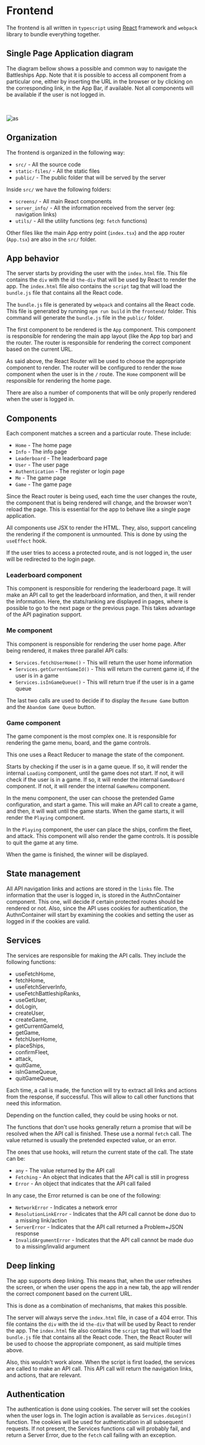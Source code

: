 # Frontend

The frontend is all written in `typescript` using [React](https://reactjs.org) framework and `webpack` library to bundle everything together.

## Single Page Application diagram

The diagram bellow shows a possible and common way to navigate the Battleships App. Note that it is possible to access all component from a particular one, either by inserting the URL in the browser or by clicking on the corresponding link, in the App Bar, if available. Not all components will be available if the user is not logged in.

<br>

![as](./resources/spa.drawio.svg)

## Organization

The frontend is organized in the following way:

- `src/` - All the source code
- `static-files/` - All the static files
- `public/` - The public folder that will be served by the server

Inside `src/` we have the following folders:

- `screens/` - All main React components
- `server_info/` - All the information received from the server (eg: navigation links)
- `utils/` - All the utility functions (eg: `fetch` functions)

Other files like the main App entry point (`index.tsx`) and the app router (`App.tsx`) are also in the `src/` folder.

## App behavior

The server starts by providing the user with the `index.html` file. This file contains the `div` with the id `the-div` that will be used by React to render the app. The `index.html` file also contains the `script` tag that will load the `bundle.js` file that contains all the React code.

The `bundle.js` file is generated by `webpack` and contains all the React code. This file is generated by running `npm run build` in the `frontend/` folder. This command will generate the `bundle.js` file in the `public/` folder.

The first component to be rendered is the `App` component. This component is responsible for rendering the main app layout (like the App top bar) and the router. The router is responsible for rendering the correct component based on the current URL.

As said above, the React Router will be used to choose the appropriate component to render. The router will be configured to render the `Home` component when the user is in the `/` route. The `Home` component will be responsible for rendering the home page.

There are also a number of components that will be only properly rendered when the user is logged in.

## Components

Each component matches a screen and a particular route. These include:

- `Home` - The home page
- `Info` - The info page
- `Leaderboard` - The leaderboard page
- `User` - The user page
- `Authentication` - The register or login page
- `Me` - The game page
- `Game` - The game page

Since the React router is being used, each time the user changes the route, the component that is being rendered will change, and the browser won't reload the page. This is essential for the app to behave like a single page application.

All components use JSX to render the HTML. They, also, support canceling the rendering if the component is unmounted. This is done by using the `useEffect` hook.

If the user tries to access a protected route, and is not logged in, the user will be redirected to the login page.

### Leaderboard component

This component is responsible for rendering the leaderboard page. It will make an API call to get the leaderboard information, and then, it will render the information.
Here, the stats/ranking are displayed in pages, where is possible to go to the next page or the previous page. This takes advantage of the API pagination support.

### Me component

This component is responsible for rendering the user home page. After being rendered, it makes three parallel API calls:

- `Services.fetchUserHome()` - This will return the user home information
- `Services.getCurrentGameId()` - This will return the current game id, if the user is in a game
- `Services.isInGameQueue()` - This will return true if the user is in a game queue

The last two calls are used to decide if to display the `Resume Game` button and the `Abandom Game Queue` button.

### Game component

The game component is the most complex one. It is responsible for rendering the game menu, board, and the game controls.

This one uses a React Reducer to manage the state of the component.

Starts by checking if the user is in a game queue. If so, it will render the internal `Loading` component, until the game does not start. If not, it will check if the user is in a game. If so, it will render the internal `GameBoard` component. If not, it will render the internal `GameMenu` component.

In the menu component, the user can choose the pretended Game configuration, and start a game. This will make an API call to create a game, and then, it will wait until the game starts. When the game starts, it will render the `Playing` component.

In the `Playing` component, the user can place the ships, confirm the fleet, and attack. This component will also render the game controls. It is possible to quit the game at any time.

When the game is finished, the winner will be displayed.

## State management

All API navigation links and actions are stored in the `links` file.
The information that the user is logged in, is stored in the AuthnContainer component. This one, will decide if certain protected routes should be rendered or not. Also, since the API uses cookies for authentication, the AuthnContainer will start by examining the cookies and setting the user as logged in if the cookies are valid.

## Services

The services are responsible for making the API calls. They include the following functions:

- useFetchHome,
- fetchHome,
- useFetchServerInfo,
- useFetchBattleshipRanks,
- useGetUser,
- doLogin,
- createUser,
- createGame,
- getCurrentGameId,
- getGame,
- fetchUserHome,
- placeShips,
- confirmFleet,
- attack,
- quitGame,
- isInGameQueue,
- quitGameQueue,

Each time, a call is made, the function will try to extract all links and actions from the response, if successful. This will allow to call other functions that need this information.

Depending on the function called, they could be using hooks or not. 

The functions that don't use hooks generally return a promise that will be resolved when the API call is finished. These use a normal `fetch` call.
The value returned is usually the pretended expected value, or an error.

The ones that use hooks, will return the current state of the call. The state can be:

- `any` - The value returned by the API call
- `Fetching` - An object that indicates that the API call is still in progress
- `Error` - An object that indicates that the API call failed

In any case, the Error returned is can be one of the following:

- `NetworkError` - Indicates a network error
- `ResolutionLinkError` - Indicates that the API call cannot be done duo to a missing link/action
- `ServerError` - Indicates that the API call returned a Problem+JSON response
- `InvalidArgumentError` - Indicates that the API call cannot be made duo to a missing/invalid argument

## Deep linking

The app supports deep linking. This means that, when the user refreshes the screen, or when the user opens the app in a new tab, the app will render the correct component based on the current URL.

This is done as a combination of mechanisms, that makes this possible. 

The server will always serve the `index.html` file, in case of a 404 error. This file contains the `div` with the id `the-div` that will be used by React to render the app. The `index.html` file also contains the `script` tag that will load the `bundle.js` file that contains all the React code.
Then, the React Router will be used to choose the appropriate component, as said multiple times above.

Also, this wouldn't work alone. When the script is first loaded, the services are called to make an API call. This API call will return the navigation links, and actions, that are relevant.

## Authentication

The authentication is done using cookies. The server will set the cookies when the user logs in. The login action is available as `Services.doLogin()` function.
 The cookies will be used for authentication in all subsequent requests. If not present, the Services functions call will probably fail, and return a Server Error, due to the `fetch` call failing with an exception.